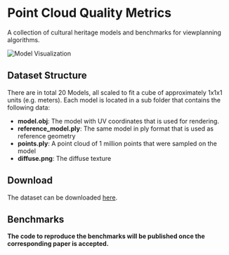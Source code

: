 # Point Cloud Quality Metrics
A collection of cultural heritage models and benchmarks for viewplanning algorithms.

![Model Visualization](ModelOverview.png "Logo Title Text 1")

## Dataset Structure

There are in total 20 Models, all scaled to fit a cube of approximately 1x1x1 units (e.g. meters). Each model is located in a sub folder that contains the following data:

- <b>model.obj</b>: The model with UV coordinates that is used for rendering.
- <b>reference_model.ply</b>: The same model in ply format that is used as reference geometry
- <b>points.ply</b>: A point cloud of 1 million points that were sampled on the model
- <b>diffuse.png</b>: The diffuse texture

## Download

The dataset can be downloaded [here](https://owncloud.fraunhofer.de/index.php/s/QqUfr7sRbDDXrld).

## Benchmarks
<b> The code to reproduce the benchmarks will be published once the corresponding paper is accepted. </b>
